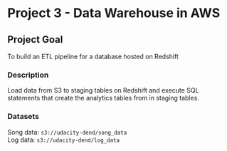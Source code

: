 # Project 3 - Data Warehouse in AWS

## Project Goal

To build an ETL pipeline for a database hosted on Redshift

### Description 
Load data from S3 to staging tables on Redshift and execute SQL statements that create the analytics tables from in staging tables.

### Datasets

Song data: `s3://udacity-dend/song_data` <br>
Log data: `s3://udacity-dend/log_data`




